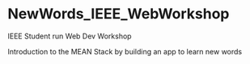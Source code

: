 # NewWords_IEEE_WebWorkshop
IEEE Student run Web Dev Workshop

Introduction to the MEAN Stack by building an app to learn new words